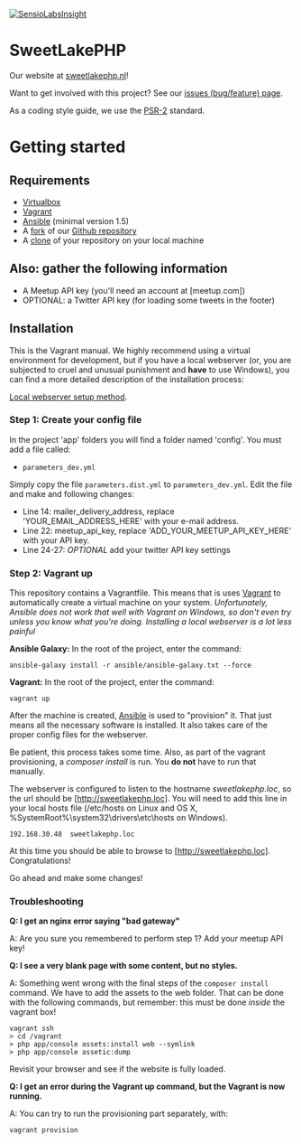 [![SensioLabsInsight](https://insight.sensiolabs.com/projects/6e9c7314-18a3-409f-a88c-6c73a4f75f3d/big.png)](https://insight.sensiolabs.com/projects/6e9c7314-18a3-409f-a88c-6c73a4f75f3d)

SweetLakePHP
============

Our website at [sweetlakephp.nl](http://sweetlakephp.nl/)!

Want to get involved with this project? See our [issues (bug/feature) page](https://github.com/SweetlakePHP/SweetLakePHP/issues?state=open).

As a coding style guide, we use the [PSR-2](https://github.com/php-fig/fig-standards/blob/master/accepted/PSR-2-coding-style-guide.md) standard.

# Getting started

## Requirements

* [Virtualbox](https://www.virtualbox.org/)
* [Vagrant](https://www.vagrantup.com/)
* [Ansible](http://docs.ansible.com/intro_installation.html) (minimal version 1.5)
* A [fork](https://help.github.com/articles/fork-a-repo) of our [Github repository](https://github.com/SweetlakePHP/SweetLakePHP)
* A [clone](http://stackoverflow.com/questions/1872113/how-do-i-clone-a-github-project-to-run-locally) of your repository on your local machine

## Also: gather the following information

* A Meetup API key (you'll need an account at [meetup.com])
* OPTIONAL: a Twitter API key (for loading some tweets in the footer)

## Installation

This is the Vagrant manual. We highly recommend using a virtual environment for development, but if you have a 
local webserver (or, you are subjected to cruel and unusual punishment and **have** to use Windows), you can find 
a more detailed description of the installation process:

[Local webserver setup method](docs/local-webserver-setup-method.md).

### Step 1: Create your config file

In the project 'app' folders you will find a folder named 'config'. You must add a file called:

* `parameters_dev.yml`

Simply copy the file `parameters.dist.yml` to `parameters_dev.yml`.
Edit the file and make and following changes:

* Line 14: mailer_delivery_address, replace 'YOUR_EMAIL_ADDRESS_HERE' with your e-mail address.
* Line 22: meetup_api_key, replace 'ADD_YOUR_MEETUP_API_KEY_HERE' with your API key.
* Line 24-27: _OPTIONAL_ add your twitter API key settings


### Step 2: Vagrant up

This repository contains a Vagrantfile. This means that is uses [Vagrant](http://www.vagrantup.com) to automatically create a virtual machine on your system.
_Unfortunately, Ansible does not work that well with Vagrant on Windows, so don't even try unless you know what you're doing. Installing a local webserver is a lot less painful_

**Ansible Galaxy:**
In the root of the project, enter the command:
   
    ansible-galaxy install -r ansible/ansible-galaxy.txt --force

**Vagrant:**
In the root of the project, enter the command:

    vagrant up

After the machine is created, [Ansible](http://docs.ansible.com) is used to "provision" it. That just means all the
necessary software is installed. It also takes care of the proper config files for the webserver.

Be patient, this process takes some time. Also, as part of the vagrant provisioning, a _composer install_ is run.
You **do not** have to run that manually.

The webserver is configured to listen to the hostname _sweetlakephp.loc_, so the url should be
[http://sweetlakephp.loc]. You will need to add this line in your local hosts file
(/etc/hosts on Linux and OS X, %SystemRoot%\system32\drivers\etc\hosts on Windows).

    192.168.30.48  sweetlakephp.loc

At this time you should be able to browse to [http://sweetlakephp.loc]. Congratulations!

Go ahead and make some changes!


### Troubleshooting

**Q: I get an nginx error saying "bad gateway"**

A: Are you sure you remembered to perform step 1? Add your meetup API key!

**Q: I see a very blank page with some content, but no styles.**

A: Something went wrong with the final steps of the `composer install` command.
We have to add the assets to the web folder. That can be done with the following commands, but remember:
this must be done _inside_ the vagrant box!

    vagrant ssh
    > cd /vagrant
    > php app/console assets:install web --symlink
    > php app/console assetic:dump

Revisit your browser and see if the website is fully loaded.

**Q: I get an error during the Vagrant up command, but the Vagrant is now running.**

A: You can try to run the provisioning part separately, with:

    vagrant provision

